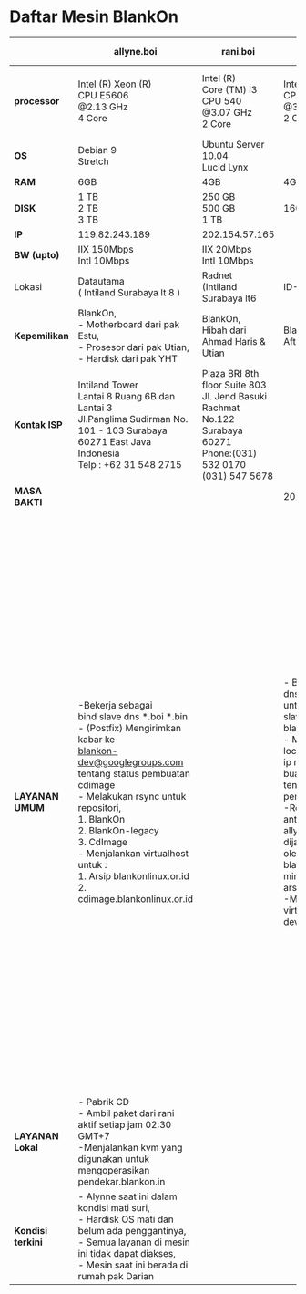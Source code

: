 # Daftar Mesin BlankOn
  
    
|    |   **allyne.boi**   |    **rani.boi**   | **marya.boi** <br/>  Pensiun   |  **waljinah.boi**  | **yeyen.boi** <br/> Pensiun |   **waw.boi** | **cahyono.bin** <br/> Pensiun |  
|---------------|---------------|-----------------|------------------|----------------|-------------------|---------------|----------------------|  
|**processor**  |  Intel (R) Xeon (R) <br/> CPU E5606  <br/> @2.13 GHz <br/> 4 Core | Intel (R) <br/> Core (TM) i3 <br/> CPU 540 <br/> @3.07 GHz <br/> 2 Core  | Intel (R) Xeon (R) <br/> CPU 5160 <br/> @3.00 GHz <br/> 2 Core | Intel (R) Atom (TM) <br/> CPU D525 <br/> @1.80 GHz <br/> 2 Core  | Intel (R)  <br/> Core(TM) 2 Duo <br/> CPU 4300 <br/> @1.80 GHz <br/> 2 Core |  Raspberry Pi <br/> type B <br/> ARM 11 <br/> @700 MHz  |  Intel <br/> 8 Core  |  
|     **OS**   |  Debian 9 <br/> Stretch | Ubuntu Server 10.04 <br/> Lucid Lynx      |   | Debian 6 <br/>    | BlankOn 8.0 Rote  | BlankOn Raspberry   || Debian 7 <br/> Wheezy      |
|    **RAM**  | 6GB  | 4GB | 4GB  | 4GB  | 6GB  | 256MB  | 6GB               |  
|   **DISK**  |1 TB <br/> 2 TB <br/> 3 TB | 250 GB <br/> 500 GB <br/> 1 TB | 160 GB | 32 GB   | 320 GB <br/> 320 GB |   |     |  
|       **IP**    | 119.82.243.189 | 202.154.57.165 |  | 103.28.22.8 | 202.6.233.56 | 202.162.202.210 | 203.34.118.58  
|   **BW (upto)**     | IIX 150Mbps <br/> Intl 10Mbps | IIX 20Mbps <br/> Intl 10Mbps | | IIX 100Mbps <br/> Intl 2Mbps| IIX 50Mbps <br/> Intl 512Kbps  | IIX 1Mbps  <br/>Intl 1Mbps |  |  
|     Lokasi      | Datautama <br/> ( Intiland  Surabaya lt 8 )  | Radnet <br/> (Intiland <br/> Surabaya lt6 | ID-SIRTII  | Soerabaia <br/> Networks <br/> Gedung Tifa  | Padinet <br/> IDCD3 <br/> Jakarta | Nusanet <br/> Graha Pena | ID-SIRTII <br/> (Containner)       |
|**Kepemilikan**  |BlankOn, <br/>- Motherboard dari pak Estu,<br/>- Prosesor dari pak Utian,<br/>- Hardisk dari pak YHT | BlankOn, <br/> Hibah dari Ahmad Haris & Utian| BlankOn <br/> Aftian | Pinjam Pakai <br/> ID-SIRTI | Pinjam Pakai <br/> Soerabaia Networks | BlankOn  | Hibah <br/> Rockybars.com | Pinjam Pakai <br/> ID-SIRTII - Utian   |
|**Kontak ISP**   | Intiland Tower <br/> Lantai 8 Ruang 6B dan <br/> Lantai 3 <br/> Jl.Panglima Sudirman  No. 101 - 103 Surabaya <br/> 60271 East Java Indonesia <br/> Telp : +62 31 548 2715  | Plaza BRI 8th floor  Suite 803 <br/> Jl. Jend Basuki Rachmat  No.122 Surabaya 60271 <br/> Phone:(031) 532 0170 <br/> (031) 547 5678  |   | Gedung Artha Graha lt 26 <br/> Jl. Jend Sudirman <br/> Kav. 52-53 <br/> Senayan, Kebayoran Baru  Jakarta Selatan 12190 <br/> DKI Jakarta | Jl. Mayjen Sungkono 83, <br/> Surabaya 60242, Indonesia <br/> Telepon : 031-5616330 <br/> Email : info@padi.net.id| Intiland Tower 11th <br/> Floor Suite 1D <br/> Jl Panglima Sudirman 101-103 <br/> Surabaya 60271 <br/> Phone : +6231 547 3838 Fax : +6231 547 3939 |                           |
| **MASA BAKTI**  |  |  |  2010-24/02/2013 | | 2008 - 3/08/2014   |    |                   | 
|**LAYANAN UMUM**| -Bekerja sebagai <br/> bind slave dns *.boi *.bin <br/> - (Postfix) Mengirimkan kabar ke <br/> blankon-dev@googlegroups.com <br/> tentang status pembuatan cdimage <br/> - Melakukan rsync untuk repositori, <br/> 1. BlankOn <br/> 2. BlankOn-legacy <br/> 3. CdImage <br/> - Menjalankan virtualhost untuk : <br/> 1. Arsip blankonlinux.or.id <br/> 2. cdimage.blankonlinux.or.id |  | - Bekerja sebagai dns master <br/> untuk blankon.in,dan <br/> slave untuk blankonlinux.or.id <br/> - Melayani nfs untuk local <br/> ip repo buaya.klas.or.id <br/> tentang status pembuatan cdimage <br/> -Replikasi repository antara server <br/> allyne dengan rani, dijalankan <br/> oleh srip mirror-blankon.sh <br/> mirror cdimage & arsip <br/> -Menjalankan virtualhost untuk <br/> dev.blankonlinux.or.id | - Kumpulan sistem irgsh, terdiri : <br/> 1. Web irgsh -digunakan untuk <br/> interaksi dengan tim pemaket <br/> 2.taskinit -menerima input dari <br/>  web dan menyebarkan tugas  pembangunan <br/>  celeryd+rabbitmq -distributor <br/> pesan ke mesin-mesin pembangun <br/> -Bekerja sebagai server web, <br/> menjalankan virtualhost berikut : <br/> 1. aku.blankonlinux.or.id <br/> 2. arsip.blankonlinux.or.id <br/> 3. www.blankonlinux.or.id <br/> 4. changelogs.blankonlinux.or.id <br/> 5. waljinah.blankonlinux.or.id <br/> 6. waljinah.blankon.id <br/> 7. di.blankon.in <br/> 8. www.blankon.in <br/> 9. ayo.semuanya.di.blankon.in <br/> 10. forum.blankonlinux.or.id <br/> 11. i15n.blankonlinux.or.id <br/> 12. irclog.blankon.in <br/> 13. irgsh.blankonlinux.or.id <br/> 14. p.blankon.in <br/> 15. irgsh2.blankonlinux.or.id <br/> 16. konf.blankonlinux.or.id <br/> 17. konf2010.blankonlinux.or.id <br/> 18. konf2011.blankonlinux.or.id <br/> 19. konf2012.blankonlinux.or.id <br/> 20. manokwari.blankonlinux.or.id <br/> 21. sajadah.blankonlinux.or.id <br/> 22. security.blankonlinux.or.id <br/> 23. serambi.blankonlinux.or.id <br/> 24. tempel.blankon.in <br/> 25. w.blankon.in <br/> 26. waw.bin <br/> 27. panduan.boi | | -Bekerja sebagai server web <br/> menjalankan virtualhost WAW.blankon.in |  -Bekerja sebagai server web <br/> menjalankan virtualhost <br/> WAW.blankon.in |-Bekerja sebagai server <br/> web Menjalankan <b> virtualhost peduli.boi <br/>  - Bekerja sebagai mesin <b> riset (tester & builder)  |
|**LAYANAN Lokal** | - Pabrik CD <br/> - Ambil paket dari rani aktif setiap jam 02:30 GMT+7 <br/>-Menjalankan kvm yang digunakan untuk mengoperasikan pendekar.blankon.in|    |   | |  |                   |
|**Kondisi terkini** | - Alynne saat ini dalam kondisi mati suri, <br/>- Hardisk OS mati dan belum ada penggantinya, <br/>- Semua layanan di mesin ini tidak dapat diakses, <br/>- Mesin saat ini berada di rumah pak Darian |    |   | |  |                   |